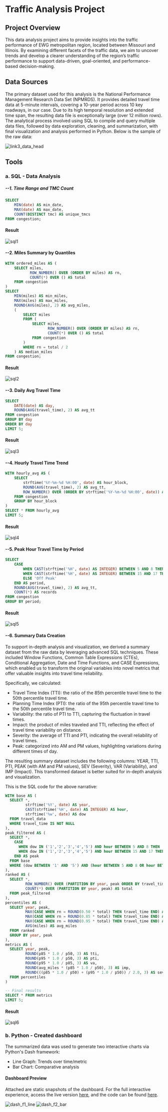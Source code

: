 # Traffic Analysis Project

## Project Overview

This data analysis project aims to provide insights into the traffic performance of EWG metropolitan region, located between Missouri and Illinois. By examining different facets of the traffic data, we aim to uncover trends and develop a clearer understanding of the region’s traffic performance to support data-driven, goal-oriented, and performance-based decision-making.

## Data Sources

The primary dataset used for this analysis is the National Performance Management Research Data Set (NPMRDS). It provides detailed travel time data at 5-minute intervals, covering a 10-year period across 10 key roadways, in our case. Due to its high temporal resolution and extended time span, the resulting data file is exceptionally large (over 12 million rows). The analytical process involved using SQL to compile and query multiple data files, followed by data exploration, cleaning, and summarization, with final visualization and analysis performed in Python. Below is the sample of the raw data:

![link3_data_head](https://github.com/user-attachments/assets/1c8bcfc0-ee93-45cf-8836-b937906bf884)

## Tools
### a. SQL - Data Analysis
  
##### --1. Time Range and TMC Count 
```sql
SELECT 
    MIN(date) AS min_date,
    MAX(date) AS max_date,
    COUNT(DISTINCT tmc) AS unique_tmcs
FROM congestion;
```
#### Result
![sql1](https://github.com/user-attachments/assets/e32e1471-86f2-4020-9dc3-b45e22b44284)

#### --2. Miles Summary by Quantiles
```sql
WITH ordered_miles AS (
    SELECT miles,
           ROW_NUMBER() OVER (ORDER BY miles) AS rn,
           COUNT(*) OVER () AS total
    FROM congestion
)
SELECT 
    MIN(miles) AS min_miles,
    MAX(miles) AS max_miles,
    ROUND(AVG(miles), 2) AS avg_miles,
    (
        SELECT miles 
        FROM (
            SELECT miles,
                   ROW_NUMBER() OVER (ORDER BY miles) AS rn,
                   COUNT(*) OVER () AS total
            FROM congestion
        )
        WHERE rn = total / 2
    ) AS median_miles
FROM congestion;
```
#### Result
![sql2](https://github.com/user-attachments/assets/5d83bb14-f81d-4d6f-995c-9974839a9381)

#### --3. Daily Avg Travel Time
```sql
SELECT 
    DATE(date) AS day,
    ROUND(AVG(travel_time), 2) AS avg_tt
FROM congestion
GROUP BY day
ORDER BY day
LIMIT 5;
```
#### Result
![sql3](https://github.com/user-attachments/assets/a6e1a305-6c98-4f01-a3a1-54b66dd6e206)

#### --4. Hourly Travel Time Trend
```sql
WITH hourly_avg AS (
    SELECT 
        strftime('%Y-%m-%d %H:00', date) AS hour_block,
        ROUND(AVG(travel_time), 2) AS avg_tt,
        ROW_NUMBER() OVER (ORDER BY strftime('%Y-%m-%d %H:00', date)) AS rn
    FROM congestion
    GROUP BY hour_block
)
SELECT * FROM hourly_avg
LIMIT 5;
```
#### Result
![sql4](https://github.com/user-attachments/assets/d65039cc-93e2-4541-8061-0443f1c9e382)

#### --5. Peak Hour Travel Time by Period
```sql
SELECT 
    CASE 
        WHEN CAST(strftime('%H', date) AS INTEGER) BETWEEN 5 AND 8 THEN 'AM Peak'
        WHEN CAST(strftime('%H', date) AS INTEGER) BETWEEN 15 AND 17 THEN 'PM Peak'
        ELSE 'Off Peak'
    END AS period,
    ROUND(AVG(travel_time), 2) AS avg_tt,
    COUNT(*) AS records
FROM congestion
GROUP BY period;
```
#### Result
![sql5](https://github.com/user-attachments/assets/0d915fbb-3072-42f9-8ca4-c6b84b4b3601)

#### --6. Summary Data Creation
To support in-depth analysis and visualization, we derived a summary dataset from the raw data by leveraging advanced SQL techniques. These included Window Functions, Common Table Expressions (CTEs), Conditional Aggregation, Date and Time Functions, and CASE Expressions, which enabled us to transform the original variables into novel metrics that offer valuable insights into travel time reliability.

Specifically, we calculated:
-	Travel Time Index (TTI): the ratio of the 85th percentile travel time to the 50th percentile travel time.
-	Planning Time Index (PTI): the ratio of the 95th percentile travel time to the 50th percentile travel time.
-	Variability: the ratio of PTI to TTI, capturing the fluctuation in travel times.
-	Impact: the product of miles traveled and TTI, reflecting the effect of travel time variability on distance.
-	Severity: the average of TTI and PTI, indicating the overall reliability of travel times.
-	Peak: categorized into AM and PM values, highlighting variations during different times of day.

The resulting summary dataset includes the following columns: YEAR, TTI, PTI, PEAK (with AM and PM values), SEV (Severity), VAR (Variability), and IMP (Impact). This transformed dataset is better suited for in-depth analysis and visualization.

This is the SQL code for the above narrative:
```sql
WITH base AS (
  SELECT *,
         strftime('%Y', date) AS year,
         CAST(strftime('%H', date) AS INTEGER) AS hour,
         strftime('%w', date) AS dow
  FROM travel_data
  WHERE travel_time IS NOT NULL
),
peak_filtered AS (
  SELECT *,
    CASE
      WHEN dow IN ('1','2','3','4','5') AND hour BETWEEN 5 AND 8 THEN 'AM'
      WHEN dow IN ('1','2','3','4','5') AND hour BETWEEN 15 AND 17 THEN 'PM'
    END AS peak
  FROM base
  WHERE (dow BETWEEN '1' AND '5') AND (hour BETWEEN 5 AND 8 OR hour BETWEEN 15 AND 17)
),
ranked AS (
  SELECT *,
         ROW_NUMBER() OVER (PARTITION BY year, peak ORDER BY travel_time) AS rn,
         COUNT(*) OVER (PARTITION BY year, peak) AS total
  FROM peak_filtered
),
percentiles AS (
  SELECT year, peak,
         MAX(CASE WHEN rn = ROUND(0.50 * total) THEN travel_time END) AS p50,
         MAX(CASE WHEN rn = ROUND(0.85 * total) THEN travel_time END) AS p85,
         MAX(CASE WHEN rn = ROUND(0.95 * total) THEN travel_time END) AS p95,
         AVG(miles) AS avg_miles
  FROM ranked
  GROUP BY year, peak
),
metrics AS (
  SELECT year, peak,
         ROUND(p85 * 1.0 / p50, 3) AS tti,
         ROUND(p95 * 1.0 / p50, 3) AS pti,
         ROUND(p95 * 1.0 / p85, 3) AS va,
         ROUND(avg_miles * (p85 * 1.0 / p50), 3) AS imp,
         ROUND(((p85 * 1.0 / p50) + (p95 * 1.0 / p50)) / 2.0, 3) AS sev
  FROM percentiles
)

-- Final results
SELECT * FROM metrics
LIMIT 5;
```
#### Result
![sql6](https://github.com/user-attachments/assets/f32184d3-dace-43aa-90f7-03dae0a8cdb4)

### b. Python - Created dashboard 
The summarized data was used to generate two interactive charts via Python's Dash framework:
- Line Graph: Trends over time/metric
- Bar Chart: Comparative analysis

#### Dashboard Preview
Attached are static snapshots of the dashboard. For the full interactive experience, access the live version [here](https://0197941d-db63-d977-4e09-be7034d87d99.share.connect.posit.cloud/), and the code can be found [here](https://github.com/zmtcampo/cmp_portfolio_app).

![dash_f1_line](https://github.com/user-attachments/assets/15fe4bbe-4bec-42df-bffa-fec7065bb0b5)
![dash_f2_bar](https://github.com/user-attachments/assets/1d130928-efa3-444c-af2a-8bdc2bedfafc)
